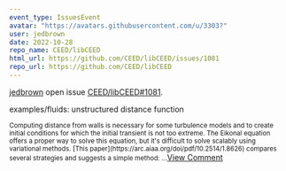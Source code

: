 ```yaml
---
event_type: IssuesEvent
avatar: "https://avatars.githubusercontent.com/u/3303?"
user: jedbrown
date: 2022-10-28
repo_name: CEED/libCEED
html_url: https://github.com/CEED/libCEED/issues/1081
repo_url: https://github.com/CEED/libCEED
---
```


<a href='https://github.com/jedbrown' target='_blank'>jedbrown</a> open issue <a href='https://github.com/CEED/libCEED/issues/1081' target='_blank'>CEED/libCEED#1081</a>.

<p>examples/fluids: unstructured distance function</p><small>Computing distance from walls is necessary for some turbulence models and to create initial conditions for which the initial transient is not too extreme. The Eikonal equation offers a proper way to solve this equation, but it's difficult to solve scalably using variational methods. [This paper](https://arc.aiaa.org/doi/pdf/10.2514/1.8626) compares several strategies and suggests a simple method:...</small><a href='https://github.com/CEED/libCEED/issues/1081' target='_blank'>View Comment</a>